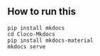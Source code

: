 ## How to run this

```
pip install mkdocs
cd Cloco-Mkdocs
pip install mkdocs-material
mkdocs serve
```

